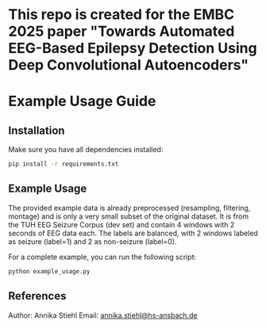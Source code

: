 # This repo is created for the EMBC 2025 paper "Towards Automated EEG-Based Epilepsy Detection Using Deep Convolutional Autoencoders"

# Example Usage Guide

## Installation
Make sure you have all dependencies installed:

```bash
pip install -r requirements.txt
```     

## Example Usage

The provided example data is already preprocessed (resampling, filtering, montage) and is only a very small subset of the original dataset. It is from the TUH EEG Seizure Corpus (dev set) and contain 4 windows with 2 seconds of EEG data each. The labels are balanced, with 2 windows labeled as seizure (label=1) and 2 as non-seizure (label=0).

For a complete example, you can run the following script:

```bash
python example_usage.py
``` 

## References
Author: Annika Stiehl
Email: [annika.stiehl@hs-ansbach.de](mailto:annika.stiehl@hs-ansbach.de)